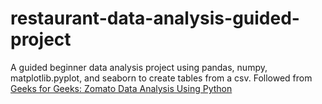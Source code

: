 # restaurant-data-analysis-guided-project
A guided beginner data analysis project using pandas, numpy, matplotlib.pyplot, and seaborn to create tables from a csv. 
Followed from [Geeks for Geeks: Zomato Data Analysis Using Python]([url](https://www.geeksforgeeks.org/data-science/zomato-data-analysis-using-python/))
